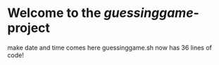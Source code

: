 # Welcome to the *guessinggame*-project
make date and time comes here
guessinggame.sh now has 36 lines of code!
